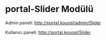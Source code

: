 # portal-Slider Modülü

Admin paneli: http://portal.kouosl/admin/Slider

Kullanıcı paneli: http://portal.kouosl/Slider
